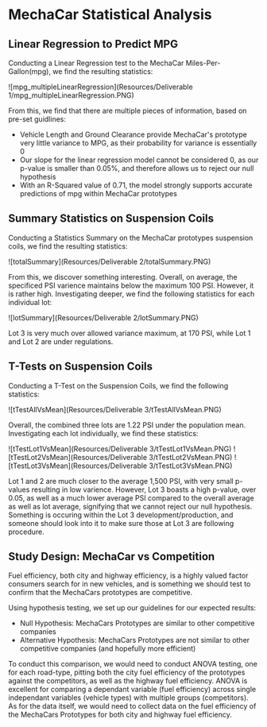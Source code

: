 # MechaCar Statistical Analysis

## Linear Regression to Predict MPG
Conducting a Linear Regression test to the MechaCar Miles-Per-Gallon(mpg), we find the resulting statistics:

![mpg_multipleLinearRegression](Resources/Deliverable 1/mpg_multipleLinearRegression.PNG)

From this, we find that there are multiple pieces of information, based on pre-set guidlines:
* Vehicle Length and Ground Clearance provide MechaCar's prototype very little variance to MPG, as their probability for variance is essentially 0
* Our slope for the linear regression model cannot be considered 0, as our p-value is smaller than 0.05%, and therefore allows us to reject our null hypothesis
* With an R-Squared value of 0.71, the model strongly supports accurate predictions of mpg within MechaCar prototypes

## Summary Statistics on Suspension Coils
Conducting a Statistics Summary on the MechaCar prototypes suspension coils, we find the resulting statistics:

![totalSummary](Resources/Deliverable 2/totalSummary.PNG)

From this, we discover something interesting. Overall, on average, the specificed PSI varience maintains below the maximum 100 PSI. However, it is rather high. Investigating deeper, we find the following statistics for each individual lot:

![lotSummary](Resources/Deliverable 2/lotSummary.PNG)

Lot 3 is very much over allowed variance maximum, at 170 PSI, while Lot 1 and Lot 2 are under regulations.

## T-Tests on Suspension Coils
Conducting a T-Test on the Suspension Coils, we find the following statistics:

![tTestAllVsMean](Resources/Deliverable 3/tTestAllVsMean.PNG)

Overall, the combined three lots are 1.22 PSI under the population mean. Investigating each lot individually, we find these statistics:

![tTestLot1VsMean](Resources/Deliverable 3/tTestLot1VsMean.PNG)
![tTestLot2VsMean](Resources/Deliverable 3/tTestLot2VsMean.PNG)
![tTestLot3VsMean](Resources/Deliverable 3/tTestLot3VsMean.PNG)

Lot 1 and 2 are much closer to the average 1,500 PSI, with very small p-values resulting in low varience. However, Lot 3 boasts a high p-value, over 0.05, as well as a much lower average PSI compared to the overall average as well as lot average, signifying that we cannot reject our null hypothesis. Something is occuring within the Lot 3 development/production, and someone should look into it to make sure those at Lot 3 are following procedure.


## Study Design: MechaCar vs Competition
Fuel efficiency, both city and highway efficiency, is a highly valued factor consumers search for in new vehicles, and is something we should test to confirm that the MechaCars prototypes are competitive.

Using hypothesis testing, we set up our guidelines for our expected results:
* Null Hypothesis: MechaCars Prototypes are similar to other competitive companies
* Alternative Hypothesis: MechaCars Prototypes are not similar to other competitive companies (and hopefully more efficient)

To conduct this comparison, we would need to conduct ANOVA testing, one for each road-type, pitting both the city fuel efficiency of the prototypes against the competitors, as well as the highway fuel efficiency.
ANOVA is excellent for comparing a dependant variable (fuel efficiency) across single independant variables (vehicle types) with multiple groups (competitors).
As for the data itself, we would need to collect data on the fuel efficiency of the MechaCars Prototypes for both city and highway fuel efficiency.
